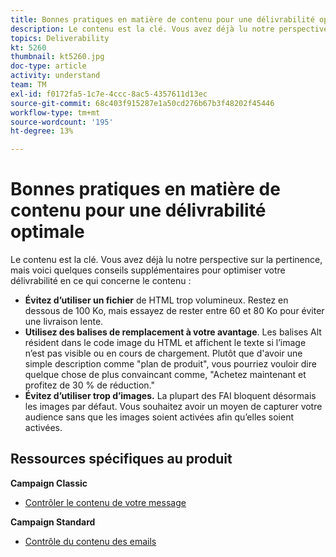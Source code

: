```yaml
---
title: Bonnes pratiques en matière de contenu pour une délivrabilité optimale
description: Le contenu est la clé. Vous avez déjà lu notre perspective sur la pertinence, mais voici quelques conseils supplémentaires pour optimiser votre délivrabilité en ce qui concerne le contenu.
topics: Deliverability
kt: 5260
thumbnail: kt5260.jpg
doc-type: article
activity: understand
team: TM
exl-id: f0172fa5-1c7e-4ccc-8ac5-4357611d13ec
source-git-commit: 68c403f915287e1a50cd276b67b3f48202f45446
workflow-type: tm+mt
source-wordcount: '195'
ht-degree: 13%

---
```


# Bonnes pratiques en matière de contenu pour une délivrabilité optimale

Le contenu est la clé. Vous avez déjà lu notre perspective sur la pertinence, mais voici quelques conseils supplémentaires pour optimiser votre délivrabilité en ce qui concerne le contenu :

* **Évitez d’utiliser un fichier** de HTML trop volumineux. Restez en dessous de 100 Ko, mais essayez de rester entre 60 et 80 Ko pour éviter une livraison lente.
* **Utilisez des balises de remplacement à votre avantage**. Les balises Alt résident dans le code image du HTML et affichent le texte si l’image n’est pas visible ou en cours de chargement. Plutôt que d&#39;avoir une simple description comme &quot;plan de produit&quot;, vous pourriez vouloir dire quelque chose de plus convaincant comme, &quot;Achetez maintenant et profitez de 30 % de réduction.&quot;
* **Évitez d’utiliser trop d’images.** La plupart des FAI bloquent désormais les images par défaut. Vous souhaitez avoir un moyen de capturer votre audience sans que les images soient activées afin qu’elles soient activées.

## Ressources spécifiques au produit

**Campaign Classic**

* [Contrôler le contenu de votre message](https://experienceleague.adobe.com/docs/campaign-classic/using/sending-messages/deliverability-management/control-message-content.html)

**Campaign Standard**

* [Contrôle du contenu des emails](https://experienceleague.adobe.com/docs/campaign-standard/using/testing-and-sending/managing-deliverability/control-email-content.html#testing-and-sending)
